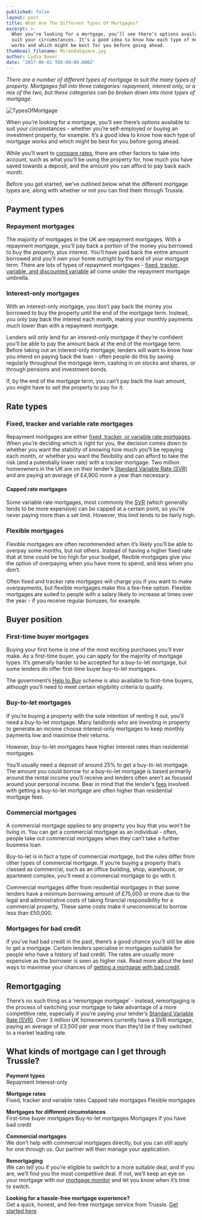 ```yaml
---
published: false
layout: post
title: What Are The Different Types Of Mortgages?
excerpt: >-
  When you’re looking for a mortgage, you’ll see there’s options available to
  suit your circumstances. It’s a good idea to know how each type of mortgage
  works and which might be best for you before going ahead.  
thumbnail_filename: MirandaSquare.jpg
author: Lydia Bower
date: '2017-06-02 T00:00:00.000Z'
---
```

_There are a number of different types of mortgage to suit the many types of property. Mortgages fall into three categories: repayment, interest only, or a mix of the two, but these categories can be broken down into more types of mortgage._

![TypesOfMortgage]({{site.baseurl}}/images/post_images/TypesOfMortgage.jpg)

When you’re looking for a mortgage, you’ll see there’s options available to suit your circumstances - whether you’re self-employed or buying an investment property, for example. It’s a good idea to know how each type of mortgage works and which might be best for you before going ahead.

While you’ll want to [compare rates](https://trussle.com/blog/how-to-compare-remortgage-deals), there are other factors to take into account, such as what you’ll be using the property for, how much you have saved towards a deposit, and the amount you can afford to pay back each month. 

Before you get started, we’ve outlined below what the different mortgage types are, along with whether or not you can find them through Trussle. 

## Payment types
### Repayment mortgages
The majority of mortgages in the UK are repayment mortgages. With a repayment mortgage, you’ll pay back a portion of the money you borrowed to buy the property, plus interest. You’ll have paid back the entire amount borrowed and you’ll own your home outright by the end of your mortgage term. There are lots of types of repayment mortgages - [fixed, tracker, variable, and discounted variable](https://trussle.com/blog/fixed-tracker-and-variable-rates-explained) all come under the repayment mortgage umbrella. 

### Interest-only mortgages
With an interest-only mortgage, you don’t pay back the money you borrowed to buy the property until the end of the mortgage term. Instead, you only pay back the interest each month, making your monthly payments much lower than with a repayment mortgage. 

Lenders will only lend for an interest-only mortgage if they’re confident you’ll be able to pay the amount back at the end of the mortgage term. Before taking out an interest-only mortgage, lenders will want to know how you intend on paying back the loan - often people do this by saving regularly throughout the mortgage term, cashing in on stocks and shares, or through pensions and investment bonds.  

If, by the end of the mortgage term, you can’t pay back the loan amount, you might have to sell the property to pay for it. 

## Rate types

### Fixed, tracker and variable rate mortgages
Repayment mortgages are either [fixed, tracker, or variable rate mortgages](https://trussle.com/blog/fixed-tracker-and-variable-rates-explained). When you’re deciding which is right for you, the decision comes down to whether you want the stability of knowing how much you’ll be repaying each month, or whether you want the flexibility and can afford to take the risk (and a potentially lower rate) with a tracker mortgage. Two million homeowners in the UK are on their lender’s [Standard Variable Rate (SVR)](https://trussle.com/blog/what-is-a-standard-variable-rate) and are paying an average of £4,900 more a year than necessary. 

#### Capped rate mortgages

Some variable rate mortgages, most commonly the [SVR](https://trussle.com/blog/what-is-a-standard-variable-rate) (which generally tends to be more expensive) can be capped at a certain point, so you’re never paying more than a set limit. However, this limit tends to be fairly high. 

### Flexible mortgages

Flexible mortgages are often recommended when it’s likely you’ll be able to overpay some months, but not others. Instead of having a higher fixed rate that at time could be too high for your budget, flexible mortgages give you the option of overpaying when you have more to spend, and less when you don’t. 

Often fixed and tracker rate mortgages will charge you if you want to make overpayments, but flexible mortgages make this a fee-free option. Flexible mortgages are suited to people with a salary likely to increase at times over the year - if you receive regular bonuses, for example. 

## Buyer position

### First-time buyer mortgages
Buying your first home is one of the most exciting purchases you’ll ever make. As a first-time buyer, you can apply for the majority of mortgage types. It’s generally harder to be accepted for a buy-to-let mortgage, but some lenders do offer first-time buyer buy-to-let mortgages. 

The government’s [Help to Buy](https://www.helptobuy.gov.uk/) scheme is also available to first-time buyers, although you’ll need to meet certain eligibility criteria to qualify. 

### Buy-to-let mortgages
If you’re buying a property with the sole intention of renting it out, you’ll need a buy-to-let mortgage. Many landlords who are investing in property to generate an income choose interest-only mortgages to keep monthly payments low and maximise their returns. 

However, buy-to-let mortgages have higher interest rates than residential mortgages. 

You’ll usually need a deposit of around 25% to get a buy-to-let mortgage. The amount you could borrow for a buy-to-let mortgage is based primarily around the rental income you’ll receive and lenders often aren’t as focused around your personal income. Bear in mind that the lender’s [fees](https://trussle.com/blog/fees-getting-a-mortgage) involved with getting a buy-to-let mortgage are often higher than residential mortgage fees. 

### Commercial mortgages 
A commercial mortgage applies to any property you buy that you won’t be living in. You can get a commercial mortgage as an individual - often, people take out commercial mortgages when they can’t take a further business loan.

Buy-to-let is in fact a type of commercial mortgage, but the rules differ from other types of commercial mortgage. If you’re buying a property that’s classed as commercial, such as an office building, shop, warehouse, or apartment complex, you’ll need a commercial mortgage to go with it. 

Commercial mortgages differ from residential mortgages in that some lenders have a minimum borrowing amount of £75,000 or more due to the legal and administrative costs of taking financial responsibility for a commercial property. These same costs make it uneconomical to borrow less than £50,000.

### Mortgages for bad credit
If you’ve had bad credit in the past, there’s a good chance you’ll still be able to get a mortgage. Certain lenders specialise in mortgages suitable for people who have a history of bad credit. The rates are usually more expensive as the borrower is seen as higher risk. Read more about the best ways to maximise your chances of [getting a mortgage with bad credit](https://trussle.com/blog/getting-a-mortgage-with-bad-credit).


## Remortgaging
There’s no such thing as a ‘remortgage mortgage’ - instead, remortgaging is the process of switching your mortgage to take advantage of a more competitive rate, especially if you’re paying your lender’s [Standard Variable Rate (SVR)](https://trussle.com/blog/what-is-a-standard-variable-rate). Over 3 million UK homeowners currently have a SVR mortgage, paying an average of £3,500 per year more than they’d be if they switched to a market leading rate.


## What kinds of mortgage can I get through Trussle?
**Payment types**  
Repayment
Interest-only

**Mortgage rates**  
Fixed, tracker and variable rates
Capped rate mortgages
Flexible mortgages

**Mortgages for different circumstances**  
First-time buyer mortgages
Buy-to-let mortgages
Mortgages if you have bad credit

**Commercial mortgages**  
We don’t help with commercial mortgages directly, but you can still apply for one through us. Our partner will then manage your application.

**Remortgaging**  
We can tell you if you’re eligible to switch to a more suitable deal, and if you are, we’ll find you the most competitive deal. If not, we’ll keep an eye on your mortgage with our [mortgage monitor](https://apply.trussle.com/remortgage-quick-check) and let you know when it’s time to switch. 


**Looking for a hassle-free mortgage experience?**  
Get a quick, honest, and fee-free mortgage service from Trussle. [Get started here](https://trussle.com/?utm_source=blog&utm_medium=get-started-cta&utm_campaign=170503). 








